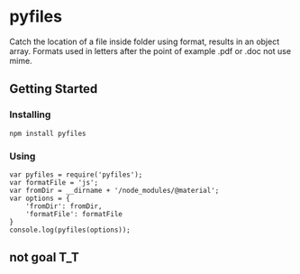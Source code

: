 # pyfiles

Catch the location of a file inside folder using format, results in an object array. Formats used in letters after the point of example .pdf or .doc not use mime.

## Getting Started

### Installing

```
npm install pyfiles
```

### Using

```
var pyfiles = require('pyfiles');
var formatFile = 'js';
var fromDir = __dirname + '/node_modules/@material';
var options = {
	'fromDir': fromDir,
	'formatFile': formatFile
}
console.log(pyfiles(options));
```

## not goal T_T